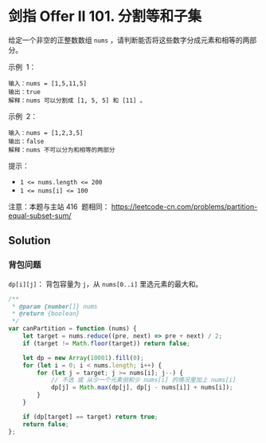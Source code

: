 # 剑指 Offer II 101. 分割等和子集

给定一个非空的正整数数组 `nums` ，请判断能否将这些数字分成元素和相等的两部分。

示例  1：

```
输入：nums = [1,5,11,5]
输出：true
解释：nums 可以分割成 [1, 5, 5] 和 [11] 。
```

示例  2：

```
输入：nums = [1,2,3,5]
输出：false
解释：nums 不可以分为和相等的两部分
```

提示：

-   `1 <= nums.length <= 200`
-   `1 <= nums[i] <= 100`

注意：本题与主站 416  题相同： https://leetcode-cn.com/problems/partition-equal-subset-sum/

## Solution

### 背包问题

`dp[i][j]`： 背包容量为 `j`，从 `nums[0..i]` 里选元素的最大和。

```javascript
/**
 * @param {number[]} nums
 * @return {boolean}
 */
var canPartition = function (nums) {
    let target = nums.reduce((pre, next) => pre + next) / 2;
    if (target != Math.floor(target)) return false;

    let dp = new Array(10001).fill(0);
    for (let i = 0; i < nums.length; i++) {
        for (let j = target; j >= nums[i]; j--) {
            // 不选 或 从少一个元素但和少 nums[i] 的情况里加上 nums[i]
            dp[j] = Math.max(dp[j], dp[j - nums[i]] + nums[i]);
        }
    }

    if (dp[target] == target) return true;
    return false;
};
```
